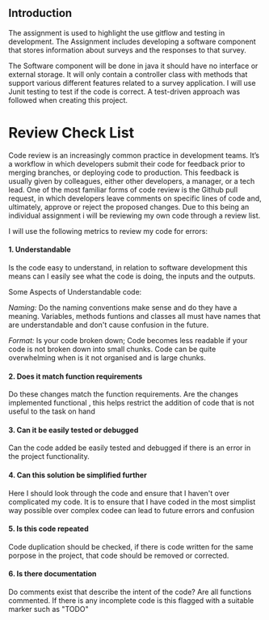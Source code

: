 ## Introduction

The assignment is used to highlight the use gitflow and testing in development. The Assignment includes developing a software component that stores information about surveys and the responses to that survey.

The Software component will be done in java it should have no interface or external storage. It will only contain a controller class with methods that support various different features related to a survey application. I will use Junit testing to test if the code is correct. A test-driven approach was followed when creating this project.

# Review Check List
Code review is an increasingly common practice in development teams. It’s a workflow in which developers submit their code for feedback prior to merging branches, or deploying code to production. This feedback is usually given by colleagues, either other developers, a manager, or a tech lead. One of the most familiar forms of code review is the Github pull request, in which developers leave comments on specific lines of code and, ultimately, approve or reject the proposed changes. Due to this being an individual assignment i will be reviewing my own code through a review list.

I will use the following metrics to review my code for errors:

#### 1. **Understandable**

Is the code easy to understand, in relation to software development this means can I easily see what the code is doing, the inputs and the outputs. 

Some Aspects of Understandable code:

*Naming:*
Do the naming conventions make sense and do they have a meaning. Variables, methods funtions and classes all must have names that are understandable and don't cause confusion in the future.

*Format:* Is your code broken down; Code becomes less readable if your code is not broken down into small chunks. Code can be quite overwhelming when is it not organised and is large chunks.


#### 2. **Does it match function requirements**

Do these changes match the function requirements. Are the changes implemented functional , this helps restrict the addition of code that is not useful to the task on hand

#### 3. **Can it be easily tested or debugged**

Can the code added be easily tested and debugged if there is an error in the project functionality.

#### 4. **Can this solution be simplified further**

Here I should look through the code and ensure that I haven't over complicated my code. It is to ensure that I have coded in the most simplist way possible over complex codee can lead to future errors and confusion

#### 5. **Is this code repeated**

Code duplication should be checked, if there is code written for the same porpose in the project, that code should be removed or corrected.

#### 6. **Is there documentation**

Do comments exist that describe the intent of the code? Are all functions commented. If there is any incomplete code is this flagged with a suitable marker such as "TODO" 